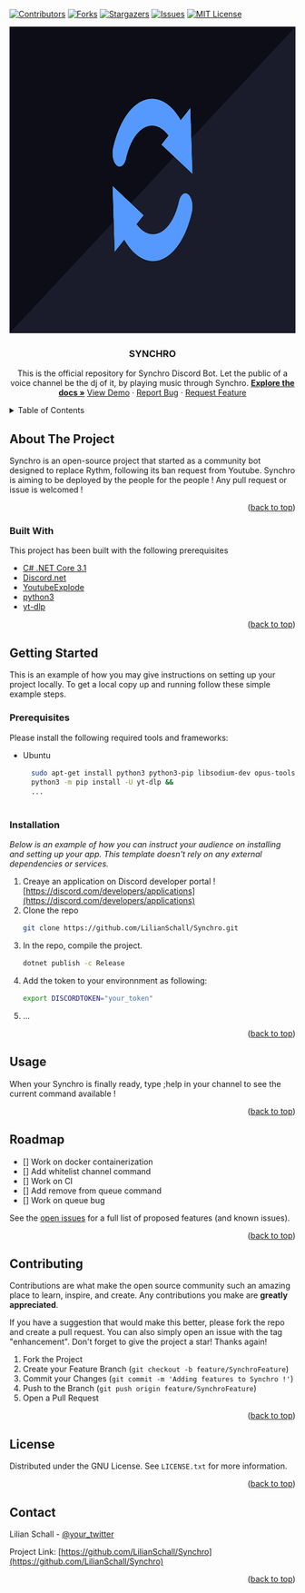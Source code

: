 <div id="top"></div>

[![Contributors][contributors-shield]][contributors-url]
[![Forks][forks-shield]][forks-url]
[![Stargazers][stars-shield]][stars-url]
[![Issues][issues-shield]][issues-url]
[![MIT License][license-shield]][license-url]



<!-- PROJECT LOGO -->
<div align="center">
  <a href="https://github.com/LilianSchall/Synchro">
    <img src="images/Synchro.png" alt="Logo" width="960" height="540">
  </a>

  <h3 align="center">SYNCHRO</h3>
  <p align="center">
    This is the official repository for Synchro Discord Bot. Let the public of a voice channel be the dj of it, by playing music through Synchro. 
    <a href="https://github.com/LilianSchall/Synchro"><strong>Explore the docs »</strong></a>
    <a href="https://github.com/LilianSchall/Synchro/">View Demo</a>
    ·
    <a href="https://github.com/LilianSchall/Synchro/issues">Report Bug</a>
    ·
    <a href="https://github.com/LilianSchall/Synchro/issues">Request Feature</a>
  </p>
</div>



<!-- TABLE OF CONTENTS -->
<details>
  <summary>Table of Contents</summary>
  <ol>
    <li>
      <a href="#about-the-project">About The Project</a>
      <ul>
        <li><a href="#built-with">Built With</a></li>
      </ul>
    </li>
    <li>
      <a href="#getting-started">Getting Started</a>
      <ul>
        <li><a href="#prerequisites">Prerequisites</a></li>
        <li><a href="#installation">Installation</a></li>
      </ul>
    </li>
    <li><a href="#usage">Usage</a></li>
    <li><a href="#roadmap">Roadmap</a></li>
    <li><a href="#contributing">Contributing</a></li>
    <li><a href="#license">License</a></li>
    <li><a href="#contact">Contact</a></li>
  </ol>
</details>



<!-- ABOUT THE PROJECT -->
## About The Project

Synchro is an open-source project that started as a community bot designed to replace Rythm, following its ban request from Youtube. Synchro is aiming to be deployed by the people for the people ! 
Any pull request or issue is welcomed !

<p align="right">(<a href="#top">back to top</a>)</p>



### Built With

This project has been built with the following prerequisites

* [C# .NET Core 3.1](https://dotnet.microsoft.com/download)
* [Discord.net](https://docs.stillu.cc/guides/introduction/intro.html)
* [YoutubeExplode](https://github.com/Tyrrrz/YoutubeExplode)
* [python3](https://www.python.org/downloads/)
* [yt-dlp](https://github.com/yt-dlp/yt-dlp)

<p align="right">(<a href="#top">back to top</a>)</p>



<!-- GETTING STARTED -->
## Getting Started

This is an example of how you may give instructions on setting up your project locally.
To get a local copy up and running follow these simple example steps.

### Prerequisites

Please install the following required tools and frameworks:
* Ubuntu
  ```sh
    sudo apt-get install python3 python3-pip libsodium-dev opus-tools &&
    python3 -m pip install -U yt-dlp &&
    ...
    
  ```

### Installation

_Below is an example of how you can instruct your audience on installing and setting up your app. This template doesn't rely on any external dependencies or services._

1. Creaye an application on Discord developer portal ! [https://discord.com/developers/applications](https://discord.com/developers/applications)
2. Clone the repo
   ```sh
   git clone https://github.com/LilianSchall/Synchro.git
   ```
3. In the repo, compile the project.
   ```sh
   dotnet publish -c Release
   ```
4. Add the token to your environnment as following:
   ```sh
   export DISCORDTOKEN="your_token"
   ```
5. ...
<p align="right">(<a href="#top">back to top</a>)</p>



<!-- USAGE EXAMPLES -->
## Usage

When your Synchro is finally ready, type ;help in your channel to see the current command available !



<p align="right">(<a href="#top">back to top</a>)</p>



<!-- ROADMAP -->
## Roadmap

- [] Work on docker containerization
- [] Add whitelist channel command
- [] Work on CI
- [] Add remove from queue command
- [] Work on queue bug 

See the [open issues](https://github.com/LilianSchall/Synchro/issues) for a full list of proposed features (and known issues).

<p align="right">(<a href="#top">back to top</a>)</p>



<!-- CONTRIBUTING -->
## Contributing

Contributions are what make the open source community such an amazing place to learn, inspire, and create. Any contributions you make are **greatly appreciated**.

If you have a suggestion that would make this better, please fork the repo and create a pull request. You can also simply open an issue with the tag "enhancement".
Don't forget to give the project a star! Thanks again!

1. Fork the Project
2. Create your Feature Branch (`git checkout -b feature/SynchroFeature`)
3. Commit your Changes (`git commit -m 'Adding features to Synchro !'`)
4. Push to the Branch (`git push origin feature/SynchroFeature`)
5. Open a Pull Request

<p align="right">(<a href="#top">back to top</a>)</p>



<!-- LICENSE -->
## License

Distributed under the GNU License. See `LICENSE.txt` for more information.

<p align="right">(<a href="#top">back to top</a>)</p>



<!-- CONTACT -->
## Contact

Lilian Schall - [@your_twitter](https://twitter.com/lilixns)

Project Link: [https://github.com/LilianSchall/Synchro](https://github.com/LilianSchall/Synchro)

<p align="right">(<a href="#top">back to top</a>)</p>







<!-- MARKDOWN LINKS & IMAGES -->
<!-- https://www.markdownguide.org/basic-syntax/#reference-style-links -->
[contributors-shield]: https://img.shields.io/github/contributors/LilianSchall/Synchro.svg?style=for-the-badge
[contributors-url]: https://github.com/LilianSchall/Synchro/graphs/contributors
[forks-shield]: https://img.shields.io/github/forks/LilianSchall/Synchro.svg?style=for-the-badge
[forks-url]: https://github.com/LilianSchall/Synchro/network/members
[stars-shield]: https://img.shields.io/github/stars/LilianSchall/Synchro.svg?style=for-the-badge
[stars-url]: https://github.com/LilianSchall/Synchro/stargazers
[issues-shield]: https://img.shields.io/github/issues/LilianSchall/Synchro.svg?style=for-the-badge
[issues-url]: https://github.com/LilianSchall/Synchro/issues
[license-shield]: https://img.shields.io/github/license/LilianSchall/Synchro.svg?style=for-the-badge
[license-url]: https://github.com/LilianSchall/Synchro/blob/main/LICENSE
